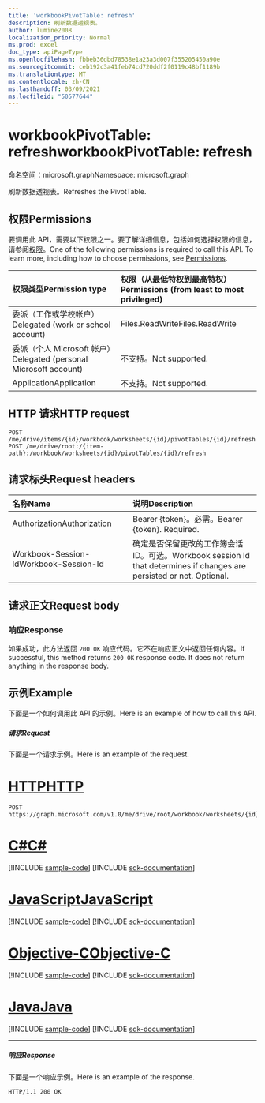 ```yaml
---
title: 'workbookPivotTable: refresh'
description: 刷新数据透视表。
author: lumine2008
localization_priority: Normal
ms.prod: excel
doc_type: apiPageType
ms.openlocfilehash: fbbeb36dbd78538e1a23a3d007f355205450a90e
ms.sourcegitcommit: ceb192c3a41feb74cd720ddf2f0119c48bf1189b
ms.translationtype: MT
ms.contentlocale: zh-CN
ms.lasthandoff: 03/09/2021
ms.locfileid: "50577644"
---
```

# <a name="workbookpivottable-refresh"></a><span data-ttu-id="c7512-103">workbookPivotTable: refresh</span><span class="sxs-lookup"><span data-stu-id="c7512-103">workbookPivotTable: refresh</span></span>

<span data-ttu-id="c7512-104">命名空间：microsoft.graph</span><span class="sxs-lookup"><span data-stu-id="c7512-104">Namespace: microsoft.graph</span></span>

<span data-ttu-id="c7512-105">刷新数据透视表。</span><span class="sxs-lookup"><span data-stu-id="c7512-105">Refreshes the PivotTable.</span></span>


## <a name="permissions"></a><span data-ttu-id="c7512-106">权限</span><span class="sxs-lookup"><span data-stu-id="c7512-106">Permissions</span></span>
<span data-ttu-id="c7512-p101">要调用此 API，需要以下权限之一。要了解详细信息，包括如何选择权限的信息，请参阅[权限](/graph/permissions-reference)。</span><span class="sxs-lookup"><span data-stu-id="c7512-p101">One of the following permissions is required to call this API. To learn more, including how to choose permissions, see [Permissions](/graph/permissions-reference).</span></span>


|<span data-ttu-id="c7512-109">权限类型</span><span class="sxs-lookup"><span data-stu-id="c7512-109">Permission type</span></span>      | <span data-ttu-id="c7512-110">权限（从最低特权到最高特权）</span><span class="sxs-lookup"><span data-stu-id="c7512-110">Permissions (from least to most privileged)</span></span>              |
|:--------------------|:---------------------------------------------------------|
|<span data-ttu-id="c7512-111">委派（工作或学校帐户）</span><span class="sxs-lookup"><span data-stu-id="c7512-111">Delegated (work or school account)</span></span> | <span data-ttu-id="c7512-112">Files.ReadWrite</span><span class="sxs-lookup"><span data-stu-id="c7512-112">Files.ReadWrite</span></span>    |
|<span data-ttu-id="c7512-113">委派（个人 Microsoft 帐户）</span><span class="sxs-lookup"><span data-stu-id="c7512-113">Delegated (personal Microsoft account)</span></span> | <span data-ttu-id="c7512-114">不支持。</span><span class="sxs-lookup"><span data-stu-id="c7512-114">Not supported.</span></span>    |
|<span data-ttu-id="c7512-115">Application</span><span class="sxs-lookup"><span data-stu-id="c7512-115">Application</span></span> | <span data-ttu-id="c7512-116">不支持。</span><span class="sxs-lookup"><span data-stu-id="c7512-116">Not supported.</span></span> |

## <a name="http-request"></a><span data-ttu-id="c7512-117">HTTP 请求</span><span class="sxs-lookup"><span data-stu-id="c7512-117">HTTP request</span></span>
<!-- { "blockType": "ignored" } -->
```http
POST /me/drive/items/{id}/workbook/worksheets/{id}/pivotTables/{id}/refresh
POST /me/drive/root:/{item-path}:/workbook/worksheets/{id}/pivotTables/{id}/refresh
```
## <a name="request-headers"></a><span data-ttu-id="c7512-118">请求标头</span><span class="sxs-lookup"><span data-stu-id="c7512-118">Request headers</span></span>
| <span data-ttu-id="c7512-119">名称</span><span class="sxs-lookup"><span data-stu-id="c7512-119">Name</span></span>       | <span data-ttu-id="c7512-120">说明</span><span class="sxs-lookup"><span data-stu-id="c7512-120">Description</span></span>|
|:---------------|:----------|
| <span data-ttu-id="c7512-121">Authorization</span><span class="sxs-lookup"><span data-stu-id="c7512-121">Authorization</span></span>  | <span data-ttu-id="c7512-p102">Bearer {token}。必需。</span><span class="sxs-lookup"><span data-stu-id="c7512-p102">Bearer {token}. Required.</span></span> |
| <span data-ttu-id="c7512-124">Workbook-Session-Id</span><span class="sxs-lookup"><span data-stu-id="c7512-124">Workbook-Session-Id</span></span>  | <span data-ttu-id="c7512-p103">确定是否保留更改的工作簿会话 ID。可选。</span><span class="sxs-lookup"><span data-stu-id="c7512-p103">Workbook session Id that determines if changes are persisted or not. Optional.</span></span>|

## <a name="request-body"></a><span data-ttu-id="c7512-127">请求正文</span><span class="sxs-lookup"><span data-stu-id="c7512-127">Request body</span></span>

### <a name="response"></a><span data-ttu-id="c7512-128">响应</span><span class="sxs-lookup"><span data-stu-id="c7512-128">Response</span></span>
<span data-ttu-id="c7512-p104">如果成功，此方法返回 `200 OK` 响应代码。它不在响应正文中返回任何内容。</span><span class="sxs-lookup"><span data-stu-id="c7512-p104">If successful, this method returns `200 OK` response code. It does not return anything in the response body.</span></span>

## <a name="example"></a><span data-ttu-id="c7512-131">示例</span><span class="sxs-lookup"><span data-stu-id="c7512-131">Example</span></span>
<span data-ttu-id="c7512-132">下面是一个如何调用此 API 的示例。</span><span class="sxs-lookup"><span data-stu-id="c7512-132">Here is an example of how to call this API.</span></span>
##### <a name="request"></a><span data-ttu-id="c7512-133">请求</span><span class="sxs-lookup"><span data-stu-id="c7512-133">Request</span></span>
<span data-ttu-id="c7512-134">下面是一个请求示例。</span><span class="sxs-lookup"><span data-stu-id="c7512-134">Here is an example of the request.</span></span>

# <a name="http"></a>[<span data-ttu-id="c7512-135">HTTP</span><span class="sxs-lookup"><span data-stu-id="c7512-135">HTTP</span></span>](#tab/http)
<!-- {
  "blockType": "request",
  "name": "workbookpivottable_refresh"
}-->
```http
POST https://graph.microsoft.com/v1.0/me/drive/root/workbook/worksheets/{id}/pivotTables/{id}/refresh
```
# <a name="c"></a>[<span data-ttu-id="c7512-136">C#</span><span class="sxs-lookup"><span data-stu-id="c7512-136">C#</span></span>](#tab/csharp)
[!INCLUDE [sample-code](../includes/snippets/csharp/workbookpivottable-refresh-csharp-snippets.md)]
[!INCLUDE [sdk-documentation](../includes/snippets/snippets-sdk-documentation-link.md)]

# <a name="javascript"></a>[<span data-ttu-id="c7512-137">JavaScript</span><span class="sxs-lookup"><span data-stu-id="c7512-137">JavaScript</span></span>](#tab/javascript)
[!INCLUDE [sample-code](../includes/snippets/javascript/workbookpivottable-refresh-javascript-snippets.md)]
[!INCLUDE [sdk-documentation](../includes/snippets/snippets-sdk-documentation-link.md)]

# <a name="objective-c"></a>[<span data-ttu-id="c7512-138">Objective-C</span><span class="sxs-lookup"><span data-stu-id="c7512-138">Objective-C</span></span>](#tab/objc)
[!INCLUDE [sample-code](../includes/snippets/objc/workbookpivottable-refresh-objc-snippets.md)]
[!INCLUDE [sdk-documentation](../includes/snippets/snippets-sdk-documentation-link.md)]

# <a name="java"></a>[<span data-ttu-id="c7512-139">Java</span><span class="sxs-lookup"><span data-stu-id="c7512-139">Java</span></span>](#tab/java)
[!INCLUDE [sample-code](../includes/snippets/java/workbookpivottable-refresh-java-snippets.md)]
[!INCLUDE [sdk-documentation](../includes/snippets/snippets-sdk-documentation-link.md)]

---


##### <a name="response"></a><span data-ttu-id="c7512-140">响应</span><span class="sxs-lookup"><span data-stu-id="c7512-140">Response</span></span>
<span data-ttu-id="c7512-141">下面是一个响应示例。</span><span class="sxs-lookup"><span data-stu-id="c7512-141">Here is an example of the response.</span></span>
<!-- {
  "blockType": "response",
  "truncated": true
} -->
```http
HTTP/1.1 200 OK
```
<!-- uuid: 8fcb5dbc-d5aa-4681-8e31-b001d5168d79 
2015-10-25 14:57:30 UTC -->
<!-- {
  "type": "#page.annotation",
  "description": "Example",
  "keywords": "",
  "section": "documentation",
  "tocPath": "",
  "suppressions": [
  ]
}-->

